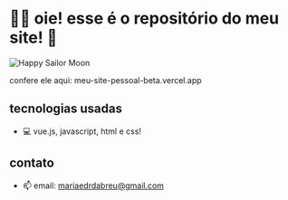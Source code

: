 # 👩‍💻 oie! esse é o repositório do meu site! 👋

![Happy Sailor Moon](https://media.giphy.com/media/HVHXwzqGsacHS/giphy.gif)

confere ele aqui: meu-site-pessoal-beta.vercel.app

## tecnologias usadas 
- 💻 vue.js, javascript, html e css!

## contato
- 📫 email: mariaedrdabreu@gmail.com
